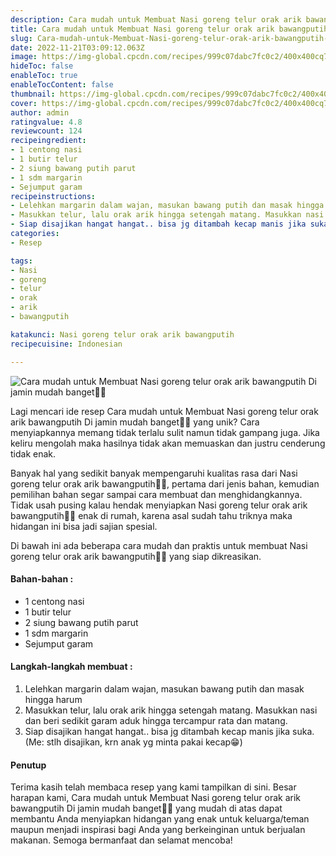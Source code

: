```yaml
---
description: Cara mudah untuk Membuat Nasi goreng telur orak arik bawangputih Di jamin mudah banget"
title: Cara mudah untuk Membuat Nasi goreng telur orak arik bawangputih Di jamin mudah banget
slug: Cara-mudah-untuk-Membuat-Nasi-goreng-telur-orak-arik-bawangputih-Di-jamin-mudah-banget
date: 2022-11-21T03:09:12.063Z
image: https://img-global.cpcdn.com/recipes/999c07dabc7fc0c2/400x400cq70/photo.jpg
hideToc: false
enableToc: true
enableTocContent: false
thumbnail: https://img-global.cpcdn.com/recipes/999c07dabc7fc0c2/400x400cq70/photo.jpg
cover: https://img-global.cpcdn.com/recipes/999c07dabc7fc0c2/400x400cq70/photo.jpg
author: admin
ratingvalue: 4.8
reviewcount: 124
recipeingredient:
- 1 centong nasi
- 1 butir telur
- 2 siung bawang putih parut
- 1 sdm margarin
- Sejumput garam
recipeinstructions:
- Lelehkan margarin dalam wajan, masukan bawang putih dan masak hingga harum
- Masukkan telur, lalu orak arik hingga setengah matang. Masukkan nasi dan beri sedikit garam aduk hingga tercampur rata dan matang.
- Siap disajikan hangat hangat.. bisa jg ditambah kecap manis jika suka. (Me: stlh disajikan, krn anak yg minta pakai kecap😁)
categories:
- Resep

tags:
- Nasi
- goreng
- telur
- orak
- arik
- bawangputih

katakunci: Nasi goreng telur orak arik bawangputih
recipecuisine: Indonesian

---
```


![Cara mudah untuk Membuat Nasi goreng telur orak arik bawangputih Di jamin mudah banget👩‍🍳](https://img-global.cpcdn.com/recipes/999c07dabc7fc0c2/400x400cq70/photo.jpg)

Lagi mencari ide resep Cara mudah untuk Membuat Nasi goreng telur orak arik bawangputih Di jamin mudah banget👩‍🍳 yang unik? Cara menyiapkannya memang tidak terlalu sulit namun tidak gampang juga. Jika keliru mengolah maka hasilnya tidak akan memuaskan dan justru cenderung tidak enak.

Banyak hal yang sedikit banyak mempengaruhi kualitas rasa dari Nasi goreng telur orak arik bawangputih👩‍🍳, pertama dari jenis bahan, kemudian pemilihan bahan segar sampai cara membuat dan menghidangkannya. Tidak usah pusing kalau hendak menyiapkan Nasi goreng telur orak arik bawangputih👩‍🍳 enak di rumah, karena asal sudah tahu triknya maka hidangan ini bisa jadi sajian spesial.

Di bawah ini ada beberapa cara mudah dan praktis untuk membuat Nasi goreng telur orak arik bawangputih👩‍🍳 yang siap dikreasikan.

<!--inarticleads1-->

#### Bahan-bahan :

- 1 centong nasi
- 1 butir telur
- 2 siung bawang putih parut
- 1 sdm margarin
- Sejumput garam

<!--inarticleads2-->

#### Langkah-langkah membuat :

1. Lelehkan margarin dalam wajan, masukan bawang putih dan masak hingga harum
1. Masukkan telur, lalu orak arik hingga setengah matang. Masukkan nasi dan beri sedikit garam aduk hingga tercampur rata dan matang.
1. Siap disajikan hangat hangat.. bisa jg ditambah kecap manis jika suka. (Me: stlh disajikan, krn anak yg minta pakai kecap😁)

#### Penutup

Terima kasih telah membaca resep yang kami tampilkan di sini. Besar harapan kami, Cara mudah untuk Membuat Nasi goreng telur orak arik bawangputih Di jamin mudah banget👩‍🍳 yang mudah di atas dapat membantu Anda menyiapkan hidangan yang enak untuk keluarga/teman maupun menjadi inspirasi bagi Anda yang berkeinginan untuk berjualan makanan. Semoga bermanfaat dan selamat mencoba!